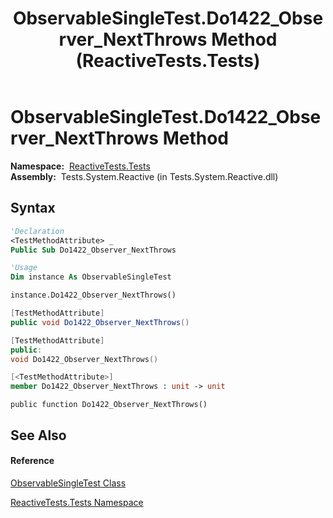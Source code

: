 ﻿---
title: ObservableSingleTest.Do1422_Observer_NextThrows Method  (ReactiveTests.Tests)
TOCTitle: Do1422_Observer_NextThrows Method
ms:assetid: M:ReactiveTests.Tests.ObservableSingleTest.Do1422_Observer_NextThrows
ms:mtpsurl: https://msdn.microsoft.com/en-us/library/reactivetests.tests.observablesingletest.do1422_observer_nextthrows(v=VS.103)
ms:contentKeyID: 36620405
ms.date: 06/28/2011
mtps_version: v=VS.103
f1_keywords:
- ReactiveTests.Tests.ObservableSingleTest.Do1422_Observer_NextThrows
dev_langs:
- CSharp
- JScript
- VB
- FSharp
- c++
---

# ObservableSingleTest.Do1422\_Observer\_NextThrows Method

**Namespace:**  [ReactiveTests.Tests](hh289046\(v=vs.103\).md)  
**Assembly:**  Tests.System.Reactive (in Tests.System.Reactive.dll)

## Syntax

``` vb
'Declaration
<TestMethodAttribute> _
Public Sub Do1422_Observer_NextThrows
```

``` vb
'Usage
Dim instance As ObservableSingleTest

instance.Do1422_Observer_NextThrows()
```

``` csharp
[TestMethodAttribute]
public void Do1422_Observer_NextThrows()
```

``` c++
[TestMethodAttribute]
public:
void Do1422_Observer_NextThrows()
```

``` fsharp
[<TestMethodAttribute>]
member Do1422_Observer_NextThrows : unit -> unit 
```

``` jscript
public function Do1422_Observer_NextThrows()
```

## See Also

#### Reference

[ObservableSingleTest Class](hh315143\(v=vs.103\).md)

[ReactiveTests.Tests Namespace](hh289046\(v=vs.103\).md)

